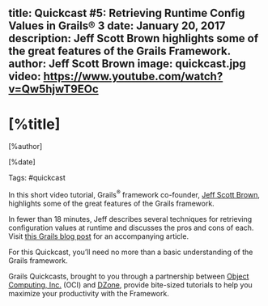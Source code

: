 title: Quickcast #5: Retrieving Runtime Config Values in Grails® 3
date: January 20, 2017   
description: Jeff Scott Brown highlights some of the great features of the Grails Framework.
author: Jeff Scott Brown
image: quickcast.jpg
video: https://www.youtube.com/watch?v=Qw5hjwT9EOc    
---

# [%title]

[%author]

[%date] 

Tags: #quickcast

In this short video tutorial, Grails<sup>&reg;</sup> framework co-founder, [Jeff Scott Brown](https://objectcomputing.com/products/2gm-team#brown), highlights some of the great features of the Grails framework.

In fewer than 18 minutes, Jeff describes several techniques for retrieving configuration values at runtime and discusses the pros and cons of each. Visit [this Grails blog post](https://objectcomputing.com/news/2016/08/31/retrieving-config-values-grails-3) for an accompanying article.

For this Quickcast, you’ll need no more than a basic understanding of the Grails framework. 

Grails Quickcasts, brought to you through a partnership between [Object Computing, Inc.](https://objectcomputing.com/) (OCI) and [DZone](https://dzone.com/), provide bite-sized tutorials to help you maximize your productivity with the Framework.
